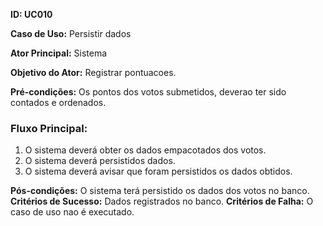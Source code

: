 **ID: UC010**

**Caso de Uso:** Persistir dados

**Ator Principal:** Sistema

**Objetivo do Ator:** Registrar pontuacoes.

**Pré-condições:** Os pontos dos votos submetidos, deverao ter sido contados e ordenados.

### Fluxo Principal:

1. O sistema deverá obter os dados empacotados dos votos.
2. O sistema deverá persistidos dados.
3. O sistema deverá avisar que foram persistidos os dados obtidos.

**Pós-condições:** O sistema terá persistido os dados dos votos no banco.
**Critérios de Sucesso:** Dados registrados no banco.
**Critérios de Falha:** O caso de uso nao é executado.
